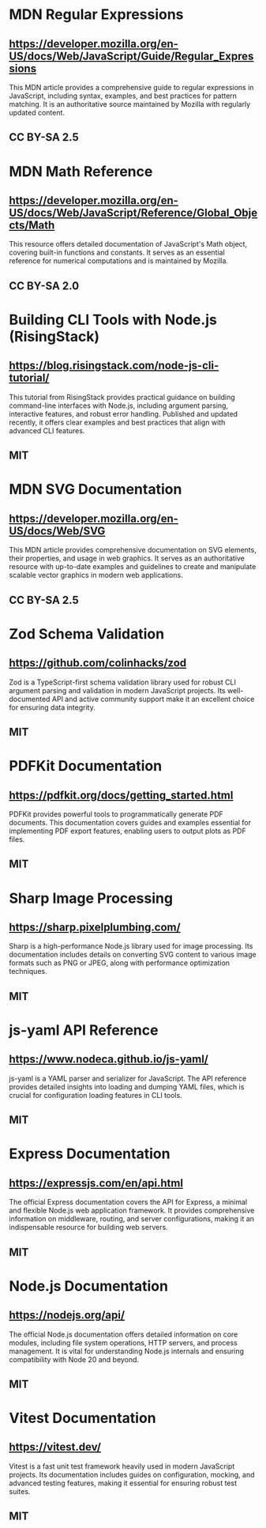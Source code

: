 # MDN Regular Expressions
## https://developer.mozilla.org/en-US/docs/Web/JavaScript/Guide/Regular_Expressions
This MDN article provides a comprehensive guide to regular expressions in JavaScript, including syntax, examples, and best practices for pattern matching. It is an authoritative source maintained by Mozilla with regularly updated content.
## CC BY-SA 2.5

# MDN Math Reference
## https://developer.mozilla.org/en-US/docs/Web/JavaScript/Reference/Global_Objects/Math
This resource offers detailed documentation of JavaScript's Math object, covering built-in functions and constants. It serves as an essential reference for numerical computations and is maintained by Mozilla.
## CC BY-SA 2.0

# Building CLI Tools with Node.js (RisingStack)
## https://blog.risingstack.com/node-js-cli-tutorial/
This tutorial from RisingStack provides practical guidance on building command-line interfaces with Node.js, including argument parsing, interactive features, and robust error handling. Published and updated recently, it offers clear examples and best practices that align with advanced CLI features.
## MIT

# MDN SVG Documentation
## https://developer.mozilla.org/en-US/docs/Web/SVG
This MDN article provides comprehensive documentation on SVG elements, their properties, and usage in web graphics. It serves as an authoritative resource with up-to-date examples and guidelines to create and manipulate scalable vector graphics in modern web applications.
## CC BY-SA 2.5

# Zod Schema Validation
## https://github.com/colinhacks/zod
Zod is a TypeScript-first schema validation library used for robust CLI argument parsing and validation in modern JavaScript projects. Its well-documented API and active community support make it an excellent choice for ensuring data integrity.
## MIT

# PDFKit Documentation
## https://pdfkit.org/docs/getting_started.html
PDFKit provides powerful tools to programmatically generate PDF documents. This documentation covers guides and examples essential for implementing PDF export features, enabling users to output plots as PDF files.
## MIT

# Sharp Image Processing
## https://sharp.pixelplumbing.com/
Sharp is a high-performance Node.js library used for image processing. Its documentation includes details on converting SVG content to various image formats such as PNG or JPEG, along with performance optimization techniques.
## MIT

# js-yaml API Reference
## https://www.nodeca.github.io/js-yaml/
js-yaml is a YAML parser and serializer for JavaScript. The API reference provides detailed insights into loading and dumping YAML files, which is crucial for configuration loading features in CLI tools.
## MIT

# Express Documentation
## https://expressjs.com/en/api.html
The official Express documentation covers the API for Express, a minimal and flexible Node.js web application framework. It provides comprehensive information on middleware, routing, and server configurations, making it an indispensable resource for building web servers.
## MIT

# Node.js Documentation
## https://nodejs.org/api/
The official Node.js documentation offers detailed information on core modules, including file system operations, HTTP servers, and process management. It is vital for understanding Node.js internals and ensuring compatibility with Node 20 and beyond.
## MIT

# Vitest Documentation
## https://vitest.dev/
Vitest is a fast unit test framework heavily used in modern JavaScript projects. Its documentation includes guides on configuration, mocking, and advanced testing features, making it essential for ensuring robust test suites.
## MIT